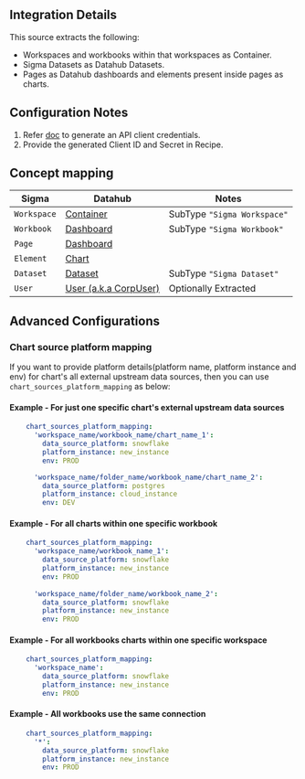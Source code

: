 ## Integration Details

This source extracts the following:

- Workspaces and workbooks within that workspaces as Container.
- Sigma Datasets as Datahub Datasets.
- Pages as Datahub dashboards and elements present inside pages as charts.

## Configuration Notes

1. Refer [doc](https://help.sigmacomputing.com/docs/generate-api-client-credentials) to generate an API client credentials.
2. Provide the generated Client ID and Secret in Recipe.

## Concept mapping 

| Sigma                  | Datahub												         | Notes                            |
|------------------------|---------------------------------------------------------------|----------------------------------|
| `Workspace`            | [Container](../../metamodel/entities/container.md)     	     | SubType `"Sigma Workspace"`      |
| `Workbook`             | [Dashboard](../../metamodel/entities/dashboard.md)            | SubType `"Sigma Workbook"`       |
| `Page`                 | [Dashboard](../../metamodel/entities/dashboard.md)            |                                  |
| `Element`              | [Chart](../../metamodel/entities/chart.md)                    |                                  |
| `Dataset`              | [Dataset](../../metamodel/entities/dataset.md)                | SubType `"Sigma Dataset"`        |
| `User`                 | [User (a.k.a CorpUser)](../../metamodel/entities/corpuser.md) | Optionally Extracted             |

## Advanced Configurations

### Chart source platform mapping
If you want to provide platform details(platform name, platform instance and env) for chart's all external upstream data sources, then you can use `chart_sources_platform_mapping` as below:

#### Example - For just one specific chart's external upstream data sources
```yml
    chart_sources_platform_mapping:
      'workspace_name/workbook_name/chart_name_1': 
        data_source_platform: snowflake
        platform_instance: new_instance
        env: PROD

      'workspace_name/folder_name/workbook_name/chart_name_2': 
        data_source_platform: postgres
        platform_instance: cloud_instance
        env: DEV
```

#### Example - For all charts within one specific workbook
```yml
    chart_sources_platform_mapping:
      'workspace_name/workbook_name_1': 
        data_source_platform: snowflake
        platform_instance: new_instance
        env: PROD
      
      'workspace_name/folder_name/workbook_name_2': 
        data_source_platform: snowflake
        platform_instance: new_instance
        env: PROD
```

#### Example - For all workbooks charts within one specific workspace
```yml
    chart_sources_platform_mapping:
      'workspace_name': 
        data_source_platform: snowflake
        platform_instance: new_instance
        env: PROD
```

#### Example - All workbooks use the same connection
```yml
    chart_sources_platform_mapping:
      '*': 
        data_source_platform: snowflake
        platform_instance: new_instance
        env: PROD
```
